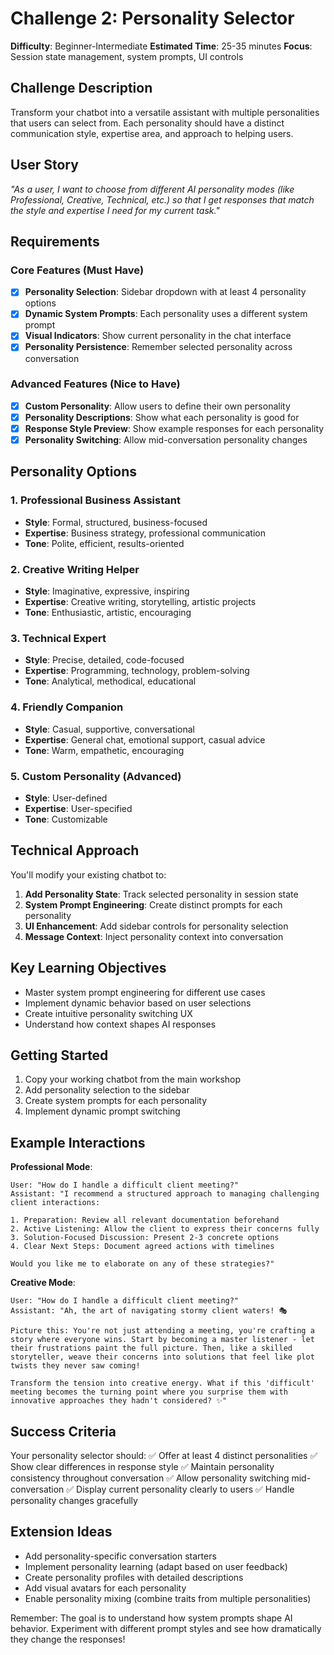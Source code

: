 # Challenge 2: Personality Selector

**Difficulty**: Beginner-Intermediate
**Estimated Time**: 25-35 minutes
**Focus**: Session state management, system prompts, UI controls

## Challenge Description

Transform your chatbot into a versatile assistant with multiple personalities that users can select from. Each personality should have a distinct communication style, expertise area, and approach to helping users.

## User Story

*"As a user, I want to choose from different AI personality modes (like Professional, Creative, Technical, etc.) so that I get responses that match the style and expertise I need for my current task."*

## Requirements

### Core Features (Must Have)
- [x] **Personality Selection**: Sidebar dropdown with at least 4 personality options
- [x] **Dynamic System Prompts**: Each personality uses a different system prompt
- [x] **Visual Indicators**: Show current personality in the chat interface
- [x] **Personality Persistence**: Remember selected personality across conversation

### Advanced Features (Nice to Have)
- [x] **Custom Personality**: Allow users to define their own personality
- [x] **Personality Descriptions**: Show what each personality is good for
- [x] **Response Style Preview**: Show example responses for each personality
- [x] **Personality Switching**: Allow mid-conversation personality changes

## Personality Options

### 1. Professional Business Assistant
- **Style**: Formal, structured, business-focused
- **Expertise**: Business strategy, professional communication
- **Tone**: Polite, efficient, results-oriented

### 2. Creative Writing Helper
- **Style**: Imaginative, expressive, inspiring
- **Expertise**: Creative writing, storytelling, artistic projects
- **Tone**: Enthusiastic, artistic, encouraging

### 3. Technical Expert
- **Style**: Precise, detailed, code-focused
- **Expertise**: Programming, technology, problem-solving
- **Tone**: Analytical, methodical, educational

### 4. Friendly Companion
- **Style**: Casual, supportive, conversational
- **Expertise**: General chat, emotional support, casual advice
- **Tone**: Warm, empathetic, encouraging

### 5. Custom Personality (Advanced)
- **Style**: User-defined
- **Expertise**: User-specified
- **Tone**: Customizable

## Technical Approach

You'll modify your existing chatbot to:

1. **Add Personality State**: Track selected personality in session state
2. **System Prompt Engineering**: Create distinct prompts for each personality
3. **UI Enhancement**: Add sidebar controls for personality selection
4. **Message Context**: Inject personality context into conversation

## Key Learning Objectives

- Master system prompt engineering for different use cases
- Implement dynamic behavior based on user selections
- Create intuitive personality switching UX
- Understand how context shapes AI responses

## Getting Started

1. Copy your working chatbot from the main workshop
2. Add personality selection to the sidebar
3. Create system prompts for each personality
4. Implement dynamic prompt switching

## Example Interactions

**Professional Mode**:
```
User: "How do I handle a difficult client meeting?"
Assistant: "I recommend a structured approach to managing challenging client interactions:

1. Preparation: Review all relevant documentation beforehand
2. Active Listening: Allow the client to express their concerns fully
3. Solution-Focused Discussion: Present 2-3 concrete options
4. Clear Next Steps: Document agreed actions with timelines

Would you like me to elaborate on any of these strategies?"
```

**Creative Mode**:
```
User: "How do I handle a difficult client meeting?"
Assistant: "Ah, the art of navigating stormy client waters! 🎭

Picture this: You're not just attending a meeting, you're crafting a story where everyone wins. Start by becoming a master listener - let their frustrations paint the full picture. Then, like a skilled storyteller, weave their concerns into solutions that feel like plot twists they never saw coming!

Transform the tension into creative energy. What if this 'difficult' meeting becomes the turning point where you surprise them with innovative approaches they hadn't considered? ✨"
```

## Success Criteria

Your personality selector should:
✅ Offer at least 4 distinct personalities
✅ Show clear differences in response style
✅ Maintain personality consistency throughout conversation
✅ Allow personality switching mid-conversation
✅ Display current personality clearly to users
✅ Handle personality changes gracefully

## Extension Ideas

- Add personality-specific conversation starters
- Implement personality learning (adapt based on user feedback)
- Create personality profiles with detailed descriptions
- Add visual avatars for each personality
- Enable personality mixing (combine traits from multiple personalities)

Remember: The goal is to understand how system prompts shape AI behavior. Experiment with different prompt styles and see how dramatically they change the responses!